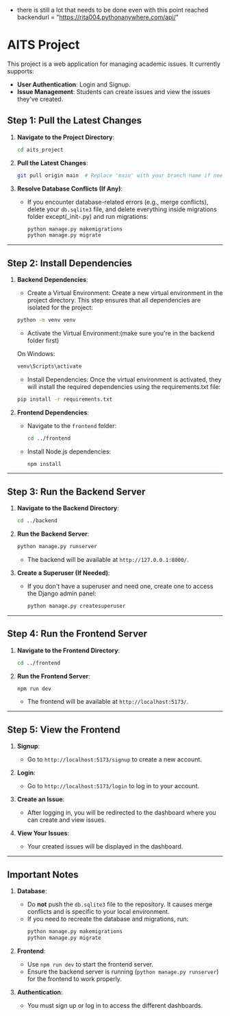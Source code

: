 - there is still a lot that needs to be done even with this point reached
backendurl = "https://rita004.pythonanywhere.com/api/"


# AITS Project

This project is a web application for managing academic issues. It currently supports:

- **User Authentication**: Login and Signup.
- **Issue Management**: Students can create issues and view the issues they've created.

## Step 1: Pull the Latest Changes

1. **Navigate to the Project Directory**:

   ```bash
   cd aits_project
   ```

2. **Pull the Latest Changes**:

   ```bash
   git pull origin main  # Replace 'main' with your branch name if needed
   ```

3. **Resolve Database Conflicts (If Any)**:
   - If you encounter database-related errors (e.g., merge conflicts), delete your `db.sqlite3` file, and delete everything inside migrations folder except(\_init-.py) and run migrations:
     ```bash
     python manage.py makemigrations
     python manage.py migrate
     ```

---

## Step 2: Install Dependencies

1. **Backend Dependencies**:
   - Create a Virtual Environment: Create a new virtual environment in the project directory. This step ensures that all dependencies are isolated for the project:

   ```bash
   python -m venv venv
   ```

   - Activate the Virtual Environment:(make sure you're in the backend folder first) 

   On Windows:

   ```bash
   venv\Scripts\activate
   ```

   - Install Dependencies: Once the virtual environment is activated, they will install the required dependencies using the requirements.txt file:

   ```bash
   pip install -r requirements.txt
   ```
   
3. **Frontend Dependencies**:
   - Navigate to the `frontend` folder:
     ```bash
     cd ../frontend
     ```
   - Install Node.js dependencies:
     ```bash
     npm install
     ```


---

## Step 3: Run the Backend Server

1. **Navigate to the Backend Directory**:

   ```bash
   cd ../backend
   ```

2. **Run the Backend Server**:

   ```bash
   python manage.py runserver
   ```

   - The backend will be available at `http://127.0.0.1:8000/`.

3. **Create a Superuser (If Needed)**:
   - If you don't have a superuser and need one, create one to access the Django admin panel:
     ```bash
     python manage.py createsuperuser
     ```

---

## Step 4: Run the Frontend Server

1. **Navigate to the Frontend Directory**:

   ```bash
   cd ../frontend
   ```

2. **Run the Frontend Server**:
   ```bash
   npm run dev
   ```
   - The frontend will be available at `http://localhost:5173/`.

---

## Step 5: View the Frontend

1. **Signup**:

   - Go to `http://localhost:5173/signup` to create a new account.

2. **Login**:

   - Go to `http://localhost:5173/login` to log in to your account.

3. **Create an Issue**:

   - After logging in, you will be redirected to the dashboard where you can create and view issues.

4. **View Your Issues**:
   - Your created issues will be displayed in the dashboard.

---

## Important Notes

1. **Database**:

   - Do **not** push the `db.sqlite3` file to the repository. It causes merge conflicts and is specific to your local environment.
   - If you need to recreate the database and migrations, run:
     ```bash
     python manage.py makemigrations
     python manage.py migrate
     ```

2. **Frontend**:

   - Use `npm run dev` to start the frontend server.
   - Ensure the backend server is running (`python manage.py runserver`) for the frontend to work properly.

3. **Authentication**:
   - You must sign up or log in to access the different dashboards.
